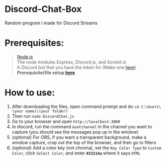 # Discord-Chat-Box
Random program I made for Discord Streams
# Prerequisites: 
> [Node.js](https://nodejs.org/en/download/)<br>
> The node modules Express, Discord.js, and Socket.io<br>
> A Discord bot that you have the token for (Make one [here](https://discord.com/developers/applications))<br>
**Prerequisite/file setup [here](prereq-setup.md)**
# How to use:
1) After downloading the files, open command prompt and do `cd C:\Users\(your name)\(your folder)`
2) Then run `node DiscordChat.js`
3) Go to your browser and open `http://localhost:3000`
4) In discord, run the command `&setchannel` in the channel you want to capture (you should see the messages pop up in the window)
5) (optional) For OBS, if you want a transparent background, make a window capture, crop out the top of the browser, and then go to filters
6) (optional) Add a color key (not chroma), set the `Key Color Type` to `Custom Color`, click `Select Color`, and enter **`#23214a`** where it says `HTML`
